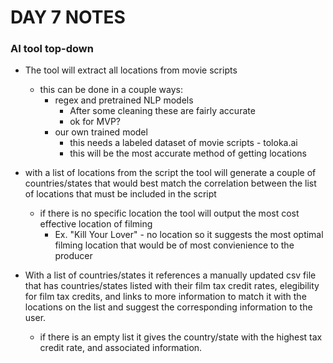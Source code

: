 # DAY 7 NOTES

### AI tool top-down

* The tool will extract all locations from movie scripts
    * this can be done in a couple ways:
        * regex and pretrained NLP models
            * After some cleaning these are fairly accurate
            * ok for MVP?
        * our own trained model
            * this needs a labeled dataset of movie scripts - toloka.ai
            * this will be the most accurate method of getting locations

* with a list of locations from the script the tool will generate a couple of countries/states that would best match the correlation between the list of locations that must be included in the script
    * if there is no specific location the tool will output the most cost effective location of filming
        * Ex. "Kill Your Lover" - no location so it suggests the most optimal filming location that would be of most convienience to the producer

* With a list of countries/states it references a manually updated csv file that has countries/states listed with their film tax credit rates, elegibility for film tax credits, and links to more information to match it with the locations on the list and suggest the corresponding information to the user.
    * if there is an empty list it gives the country/state with the highest tax credit rate, and associated information.



